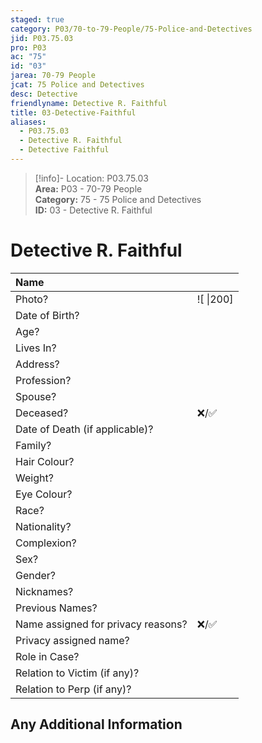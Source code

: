 ```yaml
---  
staged: true  
category: P03/70-to-79-People/75-Police-and-Detectives  
jid: P03.75.03  
pro: P03  
ac: "75"  
id: "03"  
jarea: 70-79 People  
jcat: 75 Police and Detectives  
desc: Detective  
friendlyname: Detective R. Faithful  
title: 03-Detective-Faithful  
aliases:  
  - P03.75.03  
  - Detective R. Faithful  
  - Detective Faithful  
---  
```

>[!info]- Location: P03.75.03  
>**Area:** P03 - 70-79 People  
>**Category:** 75 - 75 Police and Detectives  
>**ID:** 03 - Detective R. Faithful  
  
# Detective R. Faithful  
  
| Name                               |            |  
|:---------------------------------- |:---------- |  
| Photo?                             | ![  \|200] |  
| Date of Birth?                     |            |  
| Age?                               |            |  
| Lives In?                          |            |  
| Address?                           |            |  
| Profession?                        |            |  
| Spouse?                            |            |  
| Deceased?                          | ❌/✅      |  
| Date of Death (if applicable)?     |            |  
| Family?                            |            |  
| Hair Colour?                       |            |  
| Weight?                            |            |  
| Eye Colour?                        |            |  
| Race?                              |            |  
| Nationality?                       |            |  
| Complexion?                        |            |  
| Sex?                               |            |  
| Gender?                                   |            |  
| Nicknames?                         |            |  
| Previous Names?                    |            |  
| Name assigned for privacy reasons? | ❌/✅      |  
| Privacy assigned name?             |            |  
| Role in Case?                      |            |  
| Relation to Victim (if any)?       |            |  
| Relation to Perp (if any)?         |            |  
  
## Any Additional Information